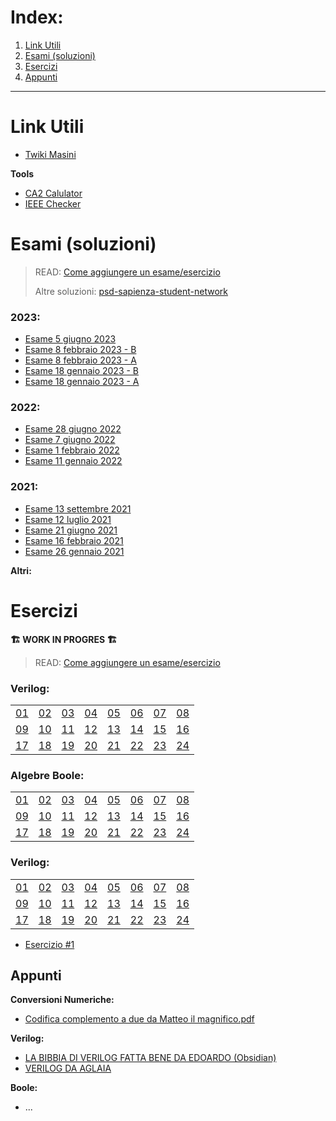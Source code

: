 # Index:
1. [Link Utili](#Link-Utili)
2. [Esami (soluzioni)](#Esami-(soluzioni))
3. [Esercizi](#Esercizzi)
4. [Appunti](#Appunti)

---
# Link Utili
- [Twiki Masini](https://twiki.di.uniroma1.it/twiki/view/Architetture1/EO/CanaleE_O)

**Tools**
- [CA2 Calulator](https://planetcalc.com/747/)
- [IEEE Checker](http://weitz.de/ieee/)
  
# Esami (soluzioni)

> READ: [Come aggiungere un esame/esercizio](Come-aggiungere-un-esame-esercizio.md)
> 
> Altre soluzioni: [psd-sapienza-student-network](https://github.com/sapienzastudentsnetwork/psd2223)

### 2023:
- [Esame 5 giugno 2023](/Primo%20Anno/Progettazione%20di%20Sistemi%20Digitali/Esami/2023/2023-06-05-A-MZ.md)
- [Esame 8 febbraio 2023 - B](/Primo%20Anno/Progettazione%20di%20Sistemi%20Digitali/Esami/2023/2023-02-08-B-MZ.md)
- [Esame 8 febbraio 2023 - A](/Primo%20Anno/Progettazione%20di%20Sistemi%20Digitali/Esami/2023/2023-02-08-A-MZ.md)
- [Esame 18 gennaio 2023 - B](/Primo%20Anno/Progettazione%20di%20Sistemi%20Digitali/Esami/2023/2023-01-18-B-MZ.md)
- [Esame 18 gennaio 2023 - A](/Primo%20Anno/Progettazione%20di%20Sistemi%20Digitali/Esami/2023/2023-01-18-A-MZ.md)

### 2022:
- [Esame 28 giugno 2022](/Primo%20Anno/Progettazione%20di%20Sistemi%20Digitali/Esami/2022/2022-06-28-MZ.md)
- [Esame 7 giugno 2022](/Primo%20Anno/Progettazione%20di%20Sistemi%20Digitali/Esami/2022/2022-06-07-MZ.md)
- [Esame 1 febbraio 2022](/Primo%20Anno/Progettazione%20di%20Sistemi%20Digitali/Esami/2022/2022-02-01-MZ.md)
- [Esame 11 gennaio 2022](/Primo%20Anno/Progettazione%20di%20Sistemi%20Digitali/Esami/2022/2022-01-11-MZ.md)

### 2021:
- [Esame 13 settembre 2021](/Primo%20Anno/Progettazione%20di%20Sistemi%20Digitali/Esami/2021/2021-09-13-MZ.md)
- [Esame 12 luglio 2021](/Primo%20Anno/Progettazione%20di%20Sistemi%20Digitali/Esami/2021/2021-07-12-MZ.md)
- [Esame 21 giugno 2021](/Primo%20Anno/Progettazione%20di%20Sistemi%20Digitali/Esami/2021/2021-06-21-MZ.md)
- [Esame 16 febbraio 2021](/Primo%20Anno/Progettazione%20di%20Sistemi%20Digitali/Esami/2021/2021-02-16-MZ.md)
- [Esame 26 gennaio 2021](/Primo%20Anno/Progettazione%20di%20Sistemi%20Digitali/Esami/2021/2021-01-26-MZ.md)

**Altri:**


# Esercizi

**🏗️ WORK IN PROGRES 🏗️**

> READ: [Come aggiungere un esame/esercizio](Come-aggiungere-un-esame-esercizio.md)

### Verilog:
|    |    |    |    |    |     |    |    |
|----|----|----|----|----|-----|----|----|
| [01](../../issues/)  | [02]()  | [03]()  | [04]()  | [05]()  | [06]()  | [07]()  | [08]()  |
| [09]()  | [10]() | [11]() | [12]() | [13]() | [14]()  | [15]() | [16]() |
| [17]() | [18]() | [19]() | [20]() | [21]() | [22]()  | [23]() | [24]() |

### Algebre Boole:
|    |    |    |    |    |     |    |    |
|----|----|----|----|----|-----|----|----|
| [01](../../issues/)  | [02]()  | [03]()  | [04]()  | [05]()  | [06]()  | [07]()  | [08]()  |
| [09]()  | [10]() | [11]() | [12]() | [13]() | [14]()  | [15]() | [16]() |
| [17]() | [18]() | [19]() | [20]() | [21]() | [22]()  | [23]() | [24]() |


### Verilog:
|    |    |    |    |    |     |    |    |
|----|----|----|----|----|-----|----|----|
| [01](../../issues/)  | [02]()  | [03]()  | [04]()  | [05]()  | [06]()  | [07]()  | [08]()  |
| [09]()  | [10]() | [11]() | [12]() | [13]() | [14]()  | [15]() | [16]() |
| [17]() | [18]() | [19]() | [20]() | [21]() | [22]()  | [23]() | [24]() |

- [Esercizio #1](https://github.com/Jaxkeeper/G-Zelda-git/issues/1)

## Appunti

**Conversioni Numeriche:**
- [Codifica complemento a due da Matteo il magnifico.pdf](/Primo%20Anno/Progettazione%20di%20Sistemi%20Digitali/Appunti/Codifica-complemento-a-due-da-Matteo-il-magnifico.pdf)

**Verilog:**
- [LA BIBBIA DI VERILOG FATTA BENE DA EDOARDO (Obsidian)](/Primo%20Anno/Progettazione%20di%20Sistemi%20Digitali/Appunti/LA%20BIBBIA%20DI%20VERILOG%20DA%20EDOARDO.pdf)
- [VERILOG DA AGLAIA](/Primo%20Anno/Progettazione%20di%20Sistemi%20Digitali/Appunti/verilog_Aglaia.pdf)

**Boole:**
- ...

